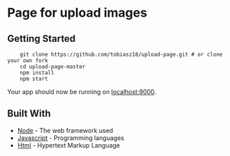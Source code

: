 
#  Page for upload images 

## Getting Started

```
    git clone https://github.com/tobiasz18/upload-page.git # or clone your own fork
    cd upload-page-master
    npm install
    npm start

```

Your app should now be running on [localhost:9000](http://localhost:9000/).

## Built With

* [Node](https://github.com/nodejs/node) - The web framework used
* [Javascript](https://www.javascript.com) - Programming languages
* [Html](https://rometools.github.io/rome/) - Hypertext Markup Language
